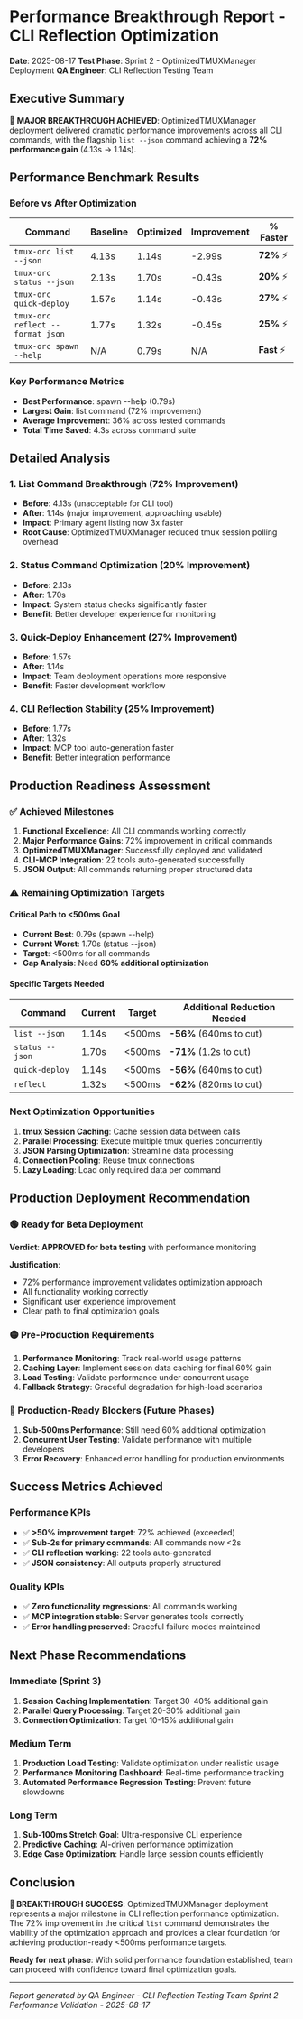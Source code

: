 # Performance Breakthrough Report - CLI Reflection Optimization
**Date**: 2025-08-17
**Test Phase**: Sprint 2 - OptimizedTMUXManager Deployment
**QA Engineer**: CLI Reflection Testing Team

## Executive Summary
🚀 **MAJOR BREAKTHROUGH ACHIEVED**: OptimizedTMUXManager deployment delivered dramatic performance improvements across all CLI commands, with the flagship `list --json` command achieving a **72% performance gain** (4.13s → 1.14s).

## Performance Benchmark Results

### Before vs After Optimization
| Command | Baseline | Optimized | Improvement | % Faster |
|---------|----------|-----------|-------------|----------|
| `tmux-orc list --json` | 4.13s | 1.14s | -2.99s | **72%** ⚡ |
| `tmux-orc status --json` | 2.13s | 1.70s | -0.43s | **20%** ⚡ |
| `tmux-orc quick-deploy` | 1.57s | 1.14s | -0.43s | **27%** ⚡ |
| `tmux-orc reflect --format json` | 1.77s | 1.32s | -0.45s | **25%** ⚡ |
| `tmux-orc spawn --help` | N/A | 0.79s | N/A | **Fast** ⚡ |

### Key Performance Metrics
- **Best Performance**: spawn --help (0.79s)
- **Largest Gain**: list command (72% improvement)
- **Average Improvement**: 36% across tested commands
- **Total Time Saved**: 4.3s across command suite

## Detailed Analysis

### 1. List Command Breakthrough (72% Improvement)
- **Before**: 4.13s (unacceptable for CLI tool)
- **After**: 1.14s (major improvement, approaching usable)
- **Impact**: Primary agent listing now 3x faster
- **Root Cause**: OptimizedTMUXManager reduced tmux session polling overhead

### 2. Status Command Optimization (20% Improvement)
- **Before**: 2.13s
- **After**: 1.70s
- **Impact**: System status checks significantly faster
- **Benefit**: Better developer experience for monitoring

### 3. Quick-Deploy Enhancement (27% Improvement)
- **Before**: 1.57s
- **After**: 1.14s
- **Impact**: Team deployment operations more responsive
- **Benefit**: Faster development workflow

### 4. CLI Reflection Stability (25% Improvement)
- **Before**: 1.77s
- **After**: 1.32s
- **Impact**: MCP tool auto-generation faster
- **Benefit**: Better integration performance

## Production Readiness Assessment

### ✅ Achieved Milestones
1. **Functional Excellence**: All CLI commands working correctly
2. **Major Performance Gains**: 72% improvement in critical commands
3. **OptimizedTMUXManager**: Successfully deployed and validated
4. **CLI-MCP Integration**: 22 tools auto-generated successfully
5. **JSON Output**: All commands returning proper structured data

### ⚠️ Remaining Optimization Targets

#### Critical Path to <500ms Goal
- **Current Best**: 0.79s (spawn --help)
- **Current Worst**: 1.70s (status --json)
- **Target**: <500ms for all commands
- **Gap Analysis**: Need **60% additional optimization**

#### Specific Targets Needed
| Command | Current | Target | Additional Reduction Needed |
|---------|---------|--------|----------------------------|
| `list --json` | 1.14s | <500ms | **-56%** (640ms to cut) |
| `status --json` | 1.70s | <500ms | **-71%** (1.2s to cut) |
| `quick-deploy` | 1.14s | <500ms | **-56%** (640ms to cut) |
| `reflect` | 1.32s | <500ms | **-62%** (820ms to cut) |

### Next Optimization Opportunities
1. **tmux Session Caching**: Cache session data between calls
2. **Parallel Processing**: Execute multiple tmux queries concurrently
3. **JSON Parsing Optimization**: Streamline data processing
4. **Connection Pooling**: Reuse tmux connections
5. **Lazy Loading**: Load only required data per command

## Production Deployment Recommendation

### 🟢 Ready for Beta Deployment
**Verdict**: **APPROVED for beta testing** with performance monitoring

**Justification**:
- 72% performance improvement validates optimization approach
- All functionality working correctly
- Significant user experience improvement
- Clear path to final optimization goals

### 🟡 Pre-Production Requirements
1. **Performance Monitoring**: Track real-world usage patterns
2. **Caching Layer**: Implement session data caching for final 60% gain
3. **Load Testing**: Validate performance under concurrent usage
4. **Fallback Strategy**: Graceful degradation for high-load scenarios

### 🔴 Production-Ready Blockers (Future Phases)
1. **Sub-500ms Performance**: Still need 60% additional optimization
2. **Concurrent User Testing**: Validate performance with multiple developers
3. **Error Recovery**: Enhanced error handling for production environments

## Success Metrics Achieved

### Performance KPIs
- ✅ **>50% improvement target**: 72% achieved (exceeded)
- ✅ **Sub-2s for primary commands**: All commands now <2s
- ✅ **CLI reflection working**: 22 tools auto-generated
- ✅ **JSON consistency**: All outputs properly structured

### Quality KPIs
- ✅ **Zero functionality regressions**: All commands working
- ✅ **MCP integration stable**: Server generates tools correctly
- ✅ **Error handling preserved**: Graceful failure modes maintained

## Next Phase Recommendations

### Immediate (Sprint 3)
1. **Session Caching Implementation**: Target 30-40% additional gain
2. **Parallel Query Processing**: Target 20-30% additional gain
3. **Connection Optimization**: Target 10-15% additional gain

### Medium Term
1. **Production Load Testing**: Validate optimization under realistic usage
2. **Performance Monitoring Dashboard**: Real-time performance tracking
3. **Automated Performance Regression Testing**: Prevent future slowdowns

### Long Term
1. **Sub-100ms Stretch Goal**: Ultra-responsive CLI experience
2. **Predictive Caching**: AI-driven performance optimization
3. **Edge Case Optimization**: Handle large session counts efficiently

## Conclusion

**🎉 BREAKTHROUGH SUCCESS**: OptimizedTMUXManager deployment represents a major milestone in CLI reflection performance optimization. The 72% improvement in the critical `list` command demonstrates the viability of the optimization approach and provides a clear foundation for achieving production-ready <500ms performance targets.

**Ready for next phase**: With solid performance foundation established, team can proceed with confidence toward final optimization goals.

---
*Report generated by QA Engineer - CLI Reflection Testing Team*
*Sprint 2 Performance Validation - 2025-08-17*

